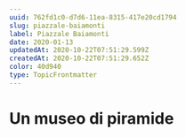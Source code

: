 ```yaml
---
uuid: 762fd1c0-d7d6-11ea-8315-417e20cd1794
slug: piazzale-baiamonti
label: Piazzale Baiamonti
date: 2020-01-13
updatedAt: 2020-10-22T07:51:29.599Z
createdAt: 2020-10-22T07:51:29.652Z
color: 40d940
type: TopicFrontmatter
---
```


# Un museo di piramide
